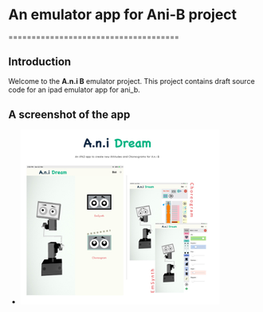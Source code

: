 # An emulator app for Ani-B project
=====================================

**Introduction**
---------------

Welcome to the **A.n.i B** emulator project. This project contains draft source code for an ipad emulator app for ani_b.


**A screenshot of the app**
--------------------------

+ <img src="assets/screenshots/appscreens.png" alt="App screenshot" style="height:350px;"/>